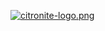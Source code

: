 [![citronite-logo.png](https://i.postimg.cc/pLNv0fg6/citronite-logo.png)](https://postimg.cc/PPM0JwfW)
